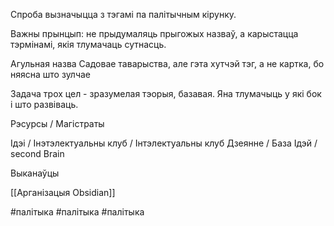 
Спроба вызначыцца з тэгамі па палітычным кірунку.

Важны прынцып: не прыдумаляць прыгожых назваў, а карыстацца тэрмінамі, якія тлумачаць сутнасць.

Агульная назва Садовае таварыства, але гэта хутчэй тэг, а не картка, бо няясна што зулчае

Задача трох цел - зразумелая тэорыя, базавая. Яна тлумачыць у які бок і што развіваць.

Рэсурсы / Магістраты

Ідэі / Інэтэлектуальны клуб / Інтэлектуальны клуб Дзеянне / База Ідэй / second Brain

Выканаўцы

[[Арганізацыя Obsidian]]



#палітыка
#палітыка
#палітыка